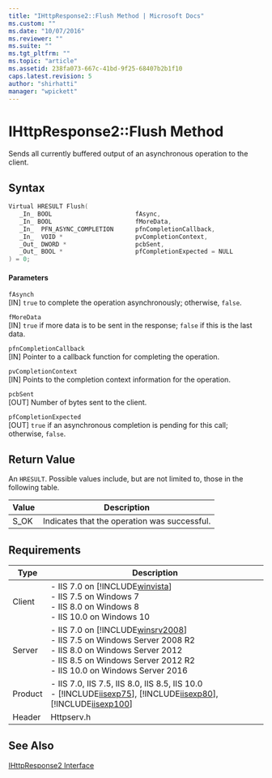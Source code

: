 ```yaml
---
title: "IHttpResponse2::Flush Method | Microsoft Docs"
ms.custom: ""
ms.date: "10/07/2016"
ms.reviewer: ""
ms.suite: ""
ms.tgt_pltfrm: ""
ms.topic: "article"
ms.assetid: 238fa073-667c-41bd-9f25-68407b2b1f10
caps.latest.revision: 5
author: "shirhatti"
manager: "wpickett"
---
```

# IHttpResponse2::Flush Method
Sends all currently buffered output of an asynchronous operation to the client.  
  
## Syntax  
  
```cpp  
Virtual HRESULT Flush(  
   _In_ BOOL                       fAsync,  
   _In_ BOOL                       fMoreData,  
   _In_  PFN_ASYNC_COMPLETION      pfnCompletionCallback,  
   _In_  VOID *                    pvCompletionContext,  
   _Out_ DWORD *                   pcbSent,  
   _Out_ BOOL *                    pfCompletionExpected = NULL  
) = 0;  
```  
  
#### Parameters  
 `fAsynch`  
 [IN] `true` to complete the operation asynchronously; otherwise, `false`.  
  
 `fMoreData`  
 [IN] `true` if more data is to be sent in the response; `false` if this is the last data.  
  
 `pfnCompletionCallback`  
 [IN] Pointer to a callback function for completing the operation.  
  
 `pvCompletionContext`  
 [IN] Points to the completion context information for the operation.  
  
 `pcbSent`  
 [OUT] Number of bytes sent to the client.  
  
 `pfCompletionExpected`  
 [OUT] `true` if an asynchronous completion is pending for this call; otherwise, `false`.  
  
## Return Value  
 An `HRESULT`. Possible values include, but are not limited to, those in the following table.  
  
|Value|Description|  
|-----------|-----------------|  
|S_OK|Indicates that the operation was successful.|  
  
## Requirements  
  
|Type|Description|  
|----------|-----------------|  
|Client|-   IIS 7.0 on [!INCLUDE[winvista](../../wmi-provider/includes/winvista-md.md)]<br />-   IIS 7.5 on Windows 7<br />-   IIS 8.0 on Windows 8<br />-   IIS 10.0 on Windows 10|  
|Server|-   IIS 7.0 on [!INCLUDE[winsrv2008](../../wmi-provider/includes/winsrv2008-md.md)]<br />-   IIS 7.5 on Windows Server 2008 R2<br />-   IIS 8.0 on Windows Server 2012<br />-   IIS 8.5 on Windows Server 2012 R2<br />-   IIS 10.0 on Windows Server 2016|  
|Product|-   IIS 7.0, IIS 7.5, IIS 8.0, IIS 8.5, IIS 10.0<br />-   [!INCLUDE[iisexp75](../../web-development-reference/native-code-api-reference/includes/iisexp75-md.md)], [!INCLUDE[iisexp80](../../web-development-reference/native-code-api-reference/includes/iisexp80-md.md)], [!INCLUDE[iisexp100](../../web-development-reference/native-code-api-reference/includes/iisexp100-md.md)]|  
|Header|Httpserv.h|  
  
## See Also  
 [IHttpResponse2 Interface](../../web-development-reference\native-code-api-reference/ihttpresponse2-interface.md)